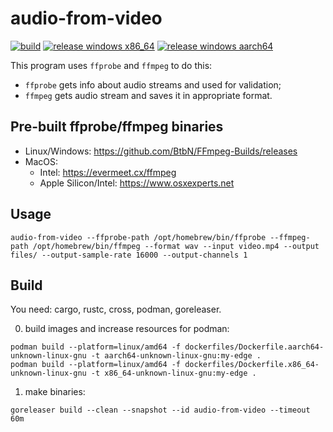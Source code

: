 # audio-from-video

[![build](https://github.com/crs-org/audio-from-video/actions/workflows/ci.yml/badge.svg)](https://github.com/crs-org/audio-from-video/actions/workflows/ci.yml)
[![release windows x86_64](https://github.com/crs-org/audio-from-video/actions/workflows/release-win_x86_64.yml/badge.svg)](https://github.com/crs-org/audio-from-video/actions/workflows/release-win_x86_64.yml)
[![release windows aarch64](https://github.com/crs-org/audio-from-video/actions/workflows/release-win_aarch64.yml/badge.svg)](https://github.com/crs-org/audio-from-video/actions/workflows/release-win_aarch64.yml)

This program uses `ffprobe` and `ffmpeg` to do this:

- `ffprobe` gets info about audio streams and used for validation;
- `ffmpeg` gets audio stream and saves it in appropriate format.

## Pre-built ffprobe/ffmpeg binaries

- Linux/Windows: https://github.com/BtbN/FFmpeg-Builds/releases
- MacOS:
  - Intel: https://evermeet.cx/ffmpeg
  - Apple Silicon/Intel: https://www.osxexperts.net

## Usage

```shell
audio-from-video --ffprobe-path /opt/homebrew/bin/ffprobe --ffmpeg-path /opt/homebrew/bin/ffmpeg --format wav --input video.mp4 --output files/ --output-sample-rate 16000 --output-channels 1
```

## Build

You need: cargo, rustc, cross, podman, goreleaser.

0. build images and increase resources for podman:

```shell
podman build --platform=linux/amd64 -f dockerfiles/Dockerfile.aarch64-unknown-linux-gnu -t aarch64-unknown-linux-gnu:my-edge .
podman build --platform=linux/amd64 -f dockerfiles/Dockerfile.x86_64-unknown-linux-gnu -t x86_64-unknown-linux-gnu:my-edge .
```

1. make binaries:

```shell
goreleaser build --clean --snapshot --id audio-from-video --timeout 60m
```

